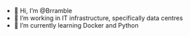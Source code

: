 - 👋 Hi, I’m @Brramble
- 👀 I’m working in IT infrastructure, specifically data centres
- 🌱 I’m currently learning Docker and Python

<!---
Brramble/Brramble is a ✨ special ✨ repository because its `README.md` (this file) appears on your GitHub profile.
You can click the Preview link to take a look at your changes.
--->
